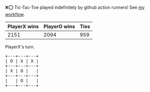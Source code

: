 :x::o: Tic-Tac-Toe played indefinitely by github action runners! See [my workflow](.github/workflows/play.yaml).

|PlayerX wins|PlayerO wins|Ties|
|-|-|-|
|2151|2094|959|

PlayerX's turn.

<pre>
+---+---+---+
| O | X | X |
+---+---+---+
| X | O |   |
+---+---+---+
|   | O |   |
+---+---+---+
</pre>